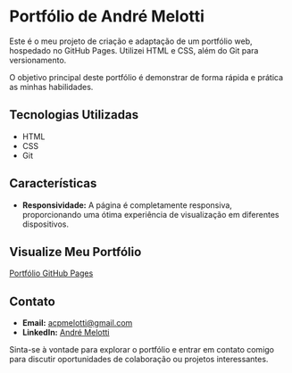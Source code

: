 # Portfólio de André Melotti

Este é o meu projeto de criação e adaptação de um portfólio web, hospedado no GitHub Pages. Utilizei HTML e CSS, além do Git para versionamento.

O objetivo principal deste portfólio é demonstrar de forma rápida e prática as minhas habilidades.

## Tecnologias Utilizadas

- HTML
- CSS
- Git

## Características

- **Responsividade:** A página é completamente responsiva, proporcionando uma ótima experiência de visualização em diferentes dispositivos.

## Visualize Meu Portfólio

[Portfólio GitHub Pages](https://andremelotti.github.io/)

## Contato

- **Email:** [acpmelotti@gmail.com](mailto:acpmelotti@gmail.com)
- **LinkedIn:** [André Melotti](https://www.linkedin.com/in/andre-melotti/)

Sinta-se à vontade para explorar o portfólio e entrar em contato comigo para discutir oportunidades de colaboração ou projetos interessantes.



